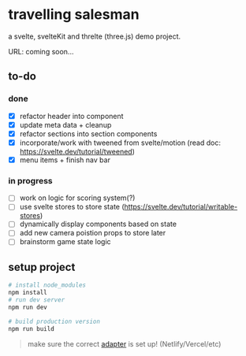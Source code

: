 # travelling salesman

a svelte, svelteKit and threlte (three.js) demo project.

URL: coming soon...

## to-do

### done
- [x] refactor header into component
- [x] update meta data + cleanup
- [x] refactor sections into section components
- [x] incorporate/work with tweened from svelte/motion (read doc: https://svelte.dev/tutorial/tweened)
- [x] menu items + finish nav bar

### in progress
- [ ] work on logic for scoring system(?)
- [ ] use svelte stores to store state (https://svelte.dev/tutorial/writable-stores)
- [ ] dynamically display components based on state
- [ ] add new camera poistion props to store later
- [ ] brainstorm game state logic

## setup project

```bash
# install node_modules
npm install
# run dev server
npm run dev

# build production version
npm run build
```

> make sure the correct [adapter](https://kit.svelte.dev/docs/adapters) is set up! (Netlify/Vercel/etc)
